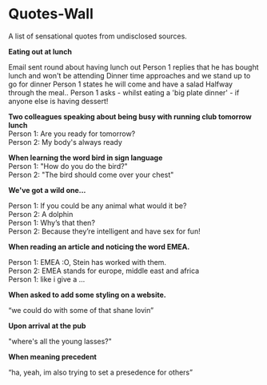 Quotes-Wall
===========

A list of sensational quotes from undisclosed sources.

**Eating out at lunch**

Email sent round about having lunch out 
Person 1 replies that he has bought lunch and won't be attending 
Dinner time approaches and we stand up to go for dinner 
Person 1 states he will come and have a salad 
Halfway through the meal.. 
Person 1 asks - whilst eating a 'big plate dinner' - if anyone else is having dessert!

**Two colleagues speaking about being busy with running club tomorrow lunch**  
Person 1: Are you ready for tomorrow?  
Person 2: My body's always ready  


**When learning the word bird in sign language**  
Person 1: "How do you do the bird?"  
Person 2: "The bird should come over your chest" 

**We've got a wild one...**

Person 1: If you could be any animal what would it be?  
Person 2: A dolphin  
Person 1: Why’s that then?  
Person 2: Because they’re intelligent and have sex for fun!


**When reading an article and noticing the word EMEA.**

Person 1: EMEA :O, Stein has worked with them.   
Person 2: EMEA stands for europe, middle east and africa   
Person 1: like i give a ...


**When asked to add some styling on a website.**

“we could do with some of that shane lovin”


**Upon arrival at the pub**

"where's all the young lasses?"


**When meaning precedent**

“ha, yeah, im also trying to set a presedence for others”